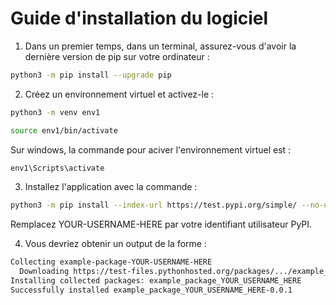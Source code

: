 # Guide d'installation du logiciel


1. Dans un premier temps, dans un terminal, assurez-vous d'avoir la dernière version de pip sur votre ordinateur : 

``` bash
python3 -m pip install --upgrade pip
```

2. Créez un environnement virtuel et activez-le : 

```bash
python3 -m venv env1

source env1/bin/activate
```

Sur windows, la commande pour aciver l'environnement virtuel est : 

```bash
env1\Scripts\activate
```

3. Installez l'application avec la commande : 

```bash
python3 -m pip install --index-url https://test.pypi.org/simple/ --no-deps example-package-YOUR-USERNAME-HERE
```

Remplacez YOUR-USERNAME-HERE par votre identifiant utilisateur PyPI.

4. Vous devriez obtenir un output de la forme : 

```bash
Collecting example-package-YOUR-USERNAME-HERE
  Downloading https://test-files.pythonhosted.org/packages/.../example_package_YOUR_USERNAME_HERE_0.0.1-py3-none-any.whl
Installing collected packages: example_package_YOUR_USERNAME_HERE
Successfully installed example_package_YOUR_USERNAME_HERE-0.0.1
```